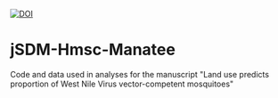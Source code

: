 [![DOI](https://zenodo.org/badge/639979997.svg)](https://zenodo.org/badge/latestdoi/639979997)

# jSDM-Hmsc-Manatee
Code and data used in analyses for the manuscript "Land use predicts proportion of West Nile Virus vector-competent mosquitoes" 
